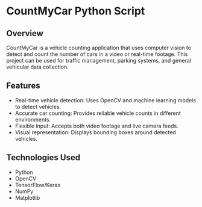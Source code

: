 # CountMyCar Python Script

## Overview
CountMyCar is a vehicle counting application that uses computer vision to detect and count the number of cars in a video or real-time footage. This project can be used for traffic management, parking systems, and general vehicular data collection.

## Features
- Real-time vehicle detection: Uses OpenCV and machine learning models to detect vehicles.
- Accurate car counting: Provides reliable vehicle counts in different environments.
- Flexible input: Accepts both video footage and live camera feeds.
- Visual representation: Displays bounding boxes around detected vehicles.

## Technologies Used
- Python
- OpenCV
- TensorFlow/Keras
- NumPy
- Matplotlib

